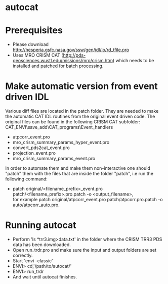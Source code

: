 autocat
=======

# Prerequisites
* Please download http://hesperia.gsfc.nasa.gov/ssw/gen/idl/io/rd_tfile.pro
* Uses MRO CRISM CAT (http://pds-geosciences.wustl.edu/missions/mro/crism.htm) which needs to be installed and patched for batch processing.

# Make automatic version from event driven IDL
Various diff files are located in the patch folder. They are needed to make the automatic CAT IDL routines from the original event driven code. The original files can be found in the following CRISM CAT subfolder: CAT_ENVI\save_add\CAT_programs\Event_handlers
* atpcorr_event.pro				
* mro_crism_summary_params_hyper_event.pro
* convert_pds2cat_event.pro			
* projection_event.pro		
* mro_crism_summary_params_event.pro	

In order to automate them and make them non-interactive one should "patch" them with the files that are inside the folder "patch", i.e run the following command:    	
* patch original/\<filename_prefix\>_event.pro patch/\<filename_prefix\>.pro.patch -o \<output_filename\>,    
for example patch original/atpcorr_event.pro patch/atpcorr.pro.patch -o auto/atpcorr_auto.pro.

# Running autocat
* Perform 'ls *trr3.img>data.txt' in the folder where the CRISM TRR3 PDS data has been downloaded.
* Open run_trdr.pro and make sure the input and output folders are set correctly.
* Start 'envi -classic'
* ENVI> cd,'/path/to/autocat/'
* ENVI> run_trdr
* And wait until autocat finishes.


